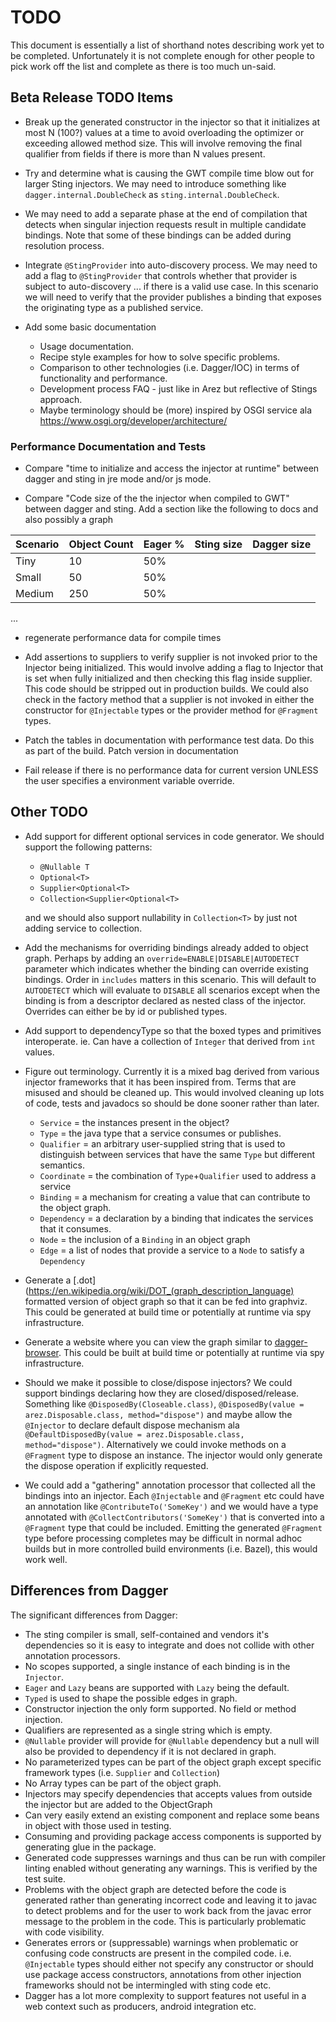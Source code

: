 # TODO

This document is essentially a list of shorthand notes describing work yet to be completed.
Unfortunately it is not complete enough for other people to pick work off the list and
complete as there is too much un-said.

## Beta Release TODO Items

* Break up the generated constructor in the injector so that it initializes at most N (100?) values at a time
  to avoid overloading the optimizer or exceeding allowed method size. This will involve removing the final
  qualifier from fields if there is more than N values present.

* Try and determine what is causing the GWT compile time blow out for larger Sting injectors. We may need to
  introduce something like `dagger.internal.DoubleCheck` as `sting.internal.DoubleCheck`.

* We may need to add a separate phase at the end of compilation that detects when singular injection requests
  result in multiple candidate bindings. Note that some of these bindings can be added during resolution process.

* Integrate `@StingProvider` into auto-discovery process. We may need to add a flag to `@StingProvider` that
  controls whether that provider is subject to auto-discovery ... if there is a valid use case. In this scenario
  we will need to verify that the provider publishes a binding that exposes the originating type as a published
  service.

* Add some basic documentation
  * Usage documentation.
  * Recipe style examples for how to solve specific problems.
  * Comparison to other technologies (i.e. Dagger/IOC) in terms of functionality and performance.
  * Development process FAQ - just like in Arez but reflective of Stings approach.
  * Maybe terminology should be (more) inspired by OSGI service ala https://www.osgi.org/developer/architecture/

### Performance Documentation and Tests

* Compare "time to initialize and access the injector at runtime" between dagger and sting in jre mode and/or js mode.

* Compare "Code size of the the injector when compiled to GWT" between dagger and sting. Add a section like
  the following to docs and also possibly a graph

| Scenario      | Object Count | Eager % | Sting size   | Dagger size           |
|---------------|--------------|---------|--------------|-----------------------|
| Tiny          | 10           | 50%     |              |                       |
| Small         | 50           | 50%     |              |                       |
| Medium        | 250          | 50%     |              |                       |
...

* regenerate performance data for compile times

* Add assertions to suppliers to verify supplier is not invoked prior to the Injector being initialized.
  This would involve adding a flag to Injector that is set when fully initialized and then checking this
  flag inside supplier. This code should be stripped out in production builds. We could also check in the
  factory method that a supplier is not invoked in either the constructor for `@Injectable` types or the
  provider method for `@Fragment` types.

* Patch the tables in documentation with performance test data. Do this as part of the build. Patch version
  in documentation

* Fail release if there is no performance data for current version UNLESS the user specifies a environment
  variable override.

## Other TODO

* Add support for different optional services in code generator. We should support the following patterns:
  - `@Nullable T`
  - `Optional<T>`
  - `Supplier<Optional<T>`
  - `Collection<Supplier<Optional<T>`

  and we should also support nullability in `Collection<T>` by just not adding service to collection.

* Add the mechanisms for overriding bindings already added to object graph. Perhaps by adding an
  `override=ENABLE|DISABLE|AUTODETECT` parameter which indicates whether the binding can override
  existing bindings. Order in `includes` matters in this scenario. This will default to `AUTODETECT`
  which will evaluate to `DISABLE` all scenarios except when the binding is from a descriptor declared
  as nested class of the injector. Overrides can either be by id or published types.

* Add support to dependencyType so that the boxed types and primitives interoperate. ie. Can have a collection of `Integer` that derived from `int` values.

* Figure out terminology. Currently it is a mixed bag derived from various injector frameworks that it has
  been inspired from. Terms that are misused and should be cleaned up. This would involved cleaning up lots
  of code, tests and javadocs so should be done sooner rather than later.
  * `Service` = the instances present in the object?
  * `Type` = the java type that a service consumes or publishes.
  * `Qualifier` = an arbitrary user-supplied string that is used to distinguish between services
    that have the same `Type` but different semantics.
  * `Coordinate` = the combination of `Type`+`Qualifier` used to address a service
  * `Binding` = a mechanism for creating a value that can contribute to the object graph.
  * `Dependency` = a declaration by a binding that indicates the services that it consumes.
  * `Node` = the inclusion of a `Binding` in an object graph
  * `Edge` = a list of nodes that provide a service to a `Node` to satisfy a `Dependency`

* Generate a [.dot](https://en.wikipedia.org/wiki/DOT_(graph_description_language) formatted version of
  object graph so that it can be fed into graphviz. This could be generated at build time or potentially
  at runtime via spy infrastructure.

* Generate a website where you can view the graph similar to [dagger-browser](https://github.com/Snapchat/dagger-browser).
  This could be built at build time or potentially at runtime via spy infrastructure.

* Should we make it possible to close/dispose injectors? We could support bindings declaring how they are
  closed/disposed/release. Something like `@DisposedBy(Closeable.class)`, `@DisposedBy(value = arez.Disposable.class, method="dispose")`
  and maybe allow the `@Injector` to declare default dispose mechanism ala `@DefaultDisposedBy(value = arez.Disposable.class, method="dispose")`.
  Alternatively we could invoke methods on a `@Fragment` type to dispose an instance. The injector would only generate
  the dispose operation if explicitly requested.

* We could add a "gathering" annotation processor that collected all the bindings into an injector. Each `@Injectable`
  and `@Fragment` etc could have an annotation like `@ContributeTo('SomeKey')` and we would have a type annotated with
  `@CollectContributors('SomeKey')` that is converted into a `@Fragment` type that could be included. Emitting the
  generated `@Fragment` type before processing completes may be difficult in normal adhoc builds but in more controlled
  build environments (i.e. Bazel), this would work well.

## Differences from Dagger

The significant differences from Dagger:

* The sting compiler is small, self-contained and vendors it's dependencies so it is easy to integrate and
  does not collide with other annotation processors.
* No scopes supported, a single instance of each binding is in the `Injector`.
* `Eager` and `Lazy` beans are supported with `Lazy` being the default.
* `Typed` is used to shape the possible edges in graph.
* Constructor injection the only form supported. No field or method injection.
* Qualifiers are represented as a single string which is empty.
* `@Nullable` provider will provide for `@Nullable` dependency but a null will also be provided to dependency if it
  is not declared in graph.
* No parameterized types can be part of the object graph except specific framework types (i.e. `Supplier` and
  `Collection`)
* No Array types can be part of the object graph.
* Injectors may specify dependencies that accepts values from outside the injector but are added to the ObjectGraph
* Can very easily extend an existing component and replace some beans in object with those used in testing.
* Consuming and providing package access components is supported by generating glue in the package.
* Generated code suppresses warnings and thus can be run with compiler linting enabled without generating any warnings. This is verified by the test suite.
* Problems with the object graph are detected before the code is generated rather than generating incorrect code
  and leaving it to javac to detect problems and for the user to work back from the javac error message to the
  problem in the code. This is particularly problematic with code visibility.
* Generates errors or (suppressable) warnings when problematic or confusing code constructs are present in the compiled code. i.e. `@Injectable` types should either not specify any constructor or should use package access constructors, annotations from other injection frameworks should not be intermingled with sting code etc.
* Dagger has a lot more complexity to support features not useful in a web context such as producers, android integration etc.
